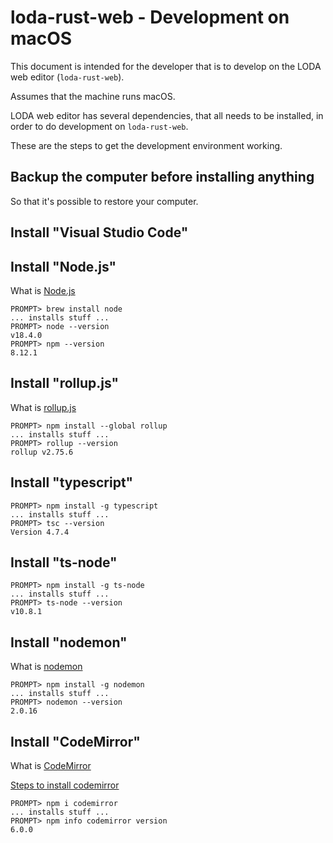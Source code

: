 # loda-rust-web - Development on macOS

This document is intended for the developer that is to develop on the LODA web editor (`loda-rust-web`).

Assumes that the machine runs macOS.

LODA web editor has several dependencies, that all needs to be installed, in order to do development on `loda-rust-web`.

These are the steps to get the development environment working.


## Backup the computer before installing anything

So that it's possible to restore your computer.


## Install "Visual Studio Code"


## Install "Node.js"

What is [Node.js](https://en.wikipedia.org/wiki/Node.js)

```
PROMPT> brew install node
... installs stuff ...
PROMPT> node --version
v18.4.0
PROMPT> npm --version
8.12.1
```


## Install "rollup.js"

What is [rollup.js](https://rollupjs.org/guide/en/)

```
PROMPT> npm install --global rollup
... installs stuff ...
PROMPT> rollup --version
rollup v2.75.6
```


## Install "typescript"

```
PROMPT> npm install -g typescript
... installs stuff ...
PROMPT> tsc --version
Version 4.7.4
```


## Install "ts-node"

```
PROMPT> npm install -g ts-node
... installs stuff ...
PROMPT> ts-node --version
v10.8.1
```


## Install "nodemon"

What is [nodemon](https://nodemon.io/)

```
PROMPT> npm install -g nodemon
... installs stuff ...
PROMPT> nodemon --version
2.0.16
```


## Install "CodeMirror"

What is [CodeMirror](https://codemirror.net)

[Steps to install codemirror](https://www.npmjs.com/package/codemirror)

```
PROMPT> npm i codemirror
... installs stuff ...
PROMPT> npm info codemirror version
6.0.0
```

